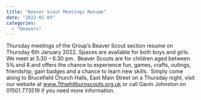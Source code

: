 ```yaml
---
title: "Beaver Scout Meetings Resume"
date: "2022-01-03"
categories: 
  - "beavers"
---
```


Thursday meetings of the Group’s Beaver Scout section resume on Thursday 6th January 2022. Spaces are available for both boys and girls.  We meet at 5.30 – 6.30 pm.  Beaver Scouts are for children aged between 5¾ and 8 and offers the chance to experience fun, games, crafts, outings, friendship, gain badges and a chance to learn new skills.  Simply come along to Brucefield Church Halls, East Main Street on a Thursday night, visit our website at www.7thwhitburnscouts.org.uk or call Gavin Johnston on 01501 773519 if you need more information.


